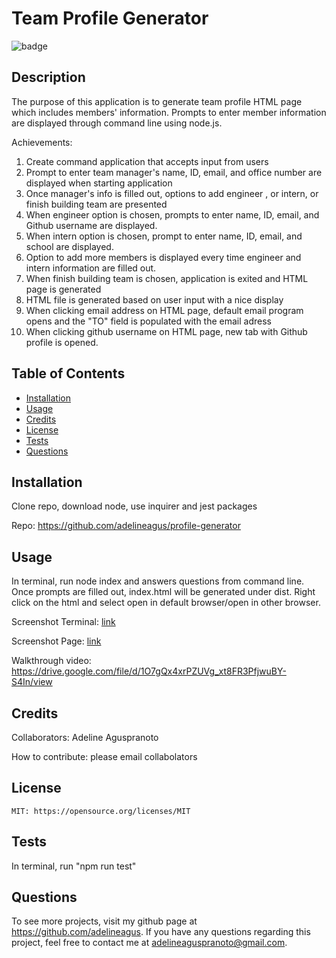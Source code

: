 # Team Profile Generator

  ![badge](https://img.shields.io/badge/license-MIT-red.svg)

  ## Description
  The purpose of this application is to generate team profile HTML page which includes members' information. Prompts to enter member information are displayed through command line using node.js. 

  Achievements:
  1. Create command application that accepts input from users
  2. Prompt to enter team manager's name, ID, email, and office number are displayed when starting application
  3. Once manager's info is filled out, options to add engineer , or intern, or finish building team are presented
  4. When engineer option is chosen, prompts to enter name, ID, email, and Github username are displayed. 
  5. When intern option is chosen, prompt to enter name, ID, email, and school are displayed. 
  6. Option to add more members is displayed every time engineer and intern information are filled out.
  7. When finish building team is chosen, application is exited and HTML page is generated
  8. HTML file is generated based on user input with a nice display
  9. When clicking email address on HTML page, default email program opens and the "TO" field is populated with the email adress
  10. When clicking github username on HTML page, new tab with Github profile is opened. 

  ## Table of Contents
  - [Installation](#installation)
  - [Usage](#usage)
  - [Credits](#credits)
  - [License](#license)
  - [Tests](#tests)
  - [Questions](#questions)

  ## Installation
  Clone repo, download node, use inquirer and jest packages

  Repo: https://github.com/adelineagus/profile-generator

  ## Usage
  In terminal, run node index and answers questions from command line. Once prompts are filled out, index.html will be generated under dist. Right click on the html and select open in default browser/open in other browser.

  Screenshot Terminal: [link](./images/Application-Terminal.png)

  Screenshot Page: [link](./images/HTMLPage.png)

  Walkthrough video: https://drive.google.com/file/d/1O7gQx4xrPZUVg_xt8FR3PfjwuBY-S4In/view

  ## Credits
  Collaborators: Adeline Aguspranoto

  How to contribute: please email collabolators

  ## License
    MIT: https://opensource.org/licenses/MIT

  ## Tests
  In terminal, run "npm run test"

  ## Questions
  To see more projects, visit my github page at https://github.com/adelineagus. If you have any questions regarding this project, feel free to contact me at adelineaguspranoto@gmail.com.
